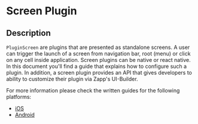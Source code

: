 # Screen Plugin

## Description
`PluginScreen` are plugins that are presented as standalone screens. A user can trigger the launch of a screen from navigation bar, root (menu) or click on any cell inside application. Screen plugins can be native or react native. In this document you'll find a guide that explains how to configure such a plugin. In addition, a screen plugin provides an API that gives developers to ability to customize their plugin via Zapp's UI-Builder.

For more information please check the written guides for the following platforms:

* [iOS](/screen/ios/screen-plugin-ios.md)
* [Android](/screen/android/screen-plugin-android.md)